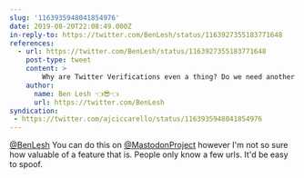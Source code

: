 ```yaml
---
slug: '1163935948041854976'
date: 2019-08-20T22:08:49.000Z
in-reply-to: https://twitter.com/BenLesh/status/1163927355183771648
references:
  - url: https://twitter.com/BenLesh/status/1163927355183771648
    post-type: tweet
    content: >
        Why are Twitter Verifications even a thing? Do we need another way to designate arbitrary coolness and incite imposter syndrome?<br><br>Twitter should just verify that you actually control the domain for the URL in your profile. Personality reasonably verified. The end.
    author:
      name: Ben Lesh 👈😎👈
      url: https://twitter.com/BenLesh
syndication:
 - https://twitter.com/ajciccarello/status/1163935948041854976
---
```


[@BenLesh](https://twitter.com/BenLesh) You can do this on [@MastodonProject](https://twitter.com/MastodonProject) however I'm not so sure how valuable of a feature that is. People only know a few urls. It'd be easy to spoof.
